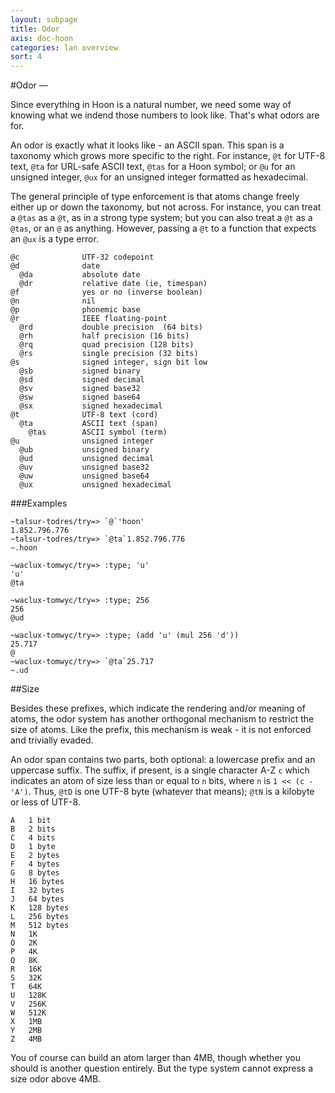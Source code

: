 ```yaml
---
layout: subpage
title: Odor
axis: doc-hoon
categories: lan overview
sort: 4
---
```


#Odor —

Since everything in Hoon is a natural number, we need some way of knowing what we indend those numbers to look like. That's what odors are for.

An odor is exactly what it looks like - an ASCII span.  This span is a taxonomy which grows more specific to the right.  For instance, `@t` for UTF-8 text, `@ta` for URL-safe ASCII text, `@tas` for a Hoon symbol; or `@u` for an unsigned integer, `@ux` for an unsigned integer formatted as hexadecimal.

The general principle of type enforcement is that atoms change freely either up or down the taxonomy, but not across.  For instance, you can treat a `@tas` as a `@t`, as in a strong type system; but you can also treat a `@t` as a `@tas`, or an `@` as anything.  However, passing a `@t` to a function that expects an `@ux` is a type error.

    @c              UTF-32 codepoint
    @d              date
      @da           absolute date
      @dr           relative date (ie, timespan)
    @f              yes or no (inverse boolean)
    @n              nil
    @p              phonemic base
    @r              IEEE floating-point
      @rd           double precision  (64 bits)
      @rh           half precision (16 bits)
      @rq           quad precision (128 bits)
      @rs           single precision (32 bits)
    @s              signed integer, sign bit low
      @sb           signed binary
      @sd           signed decimal
      @sv           signed base32
      @sw           signed base64
      @sx           signed hexadecimal
    @t              UTF-8 text (cord)
      @ta           ASCII text (span)
        @tas        ASCII symbol (term)
    @u              unsigned integer
      @ub           unsigned binary
      @ud           unsigned decimal
      @uv           unsigned base32
      @uw           unsigned base64
      @ux           unsigned hexadecimal

###Examples

    ~talsur-todres/try=> `@`'hoon'
    1.852.796.776
    ~talsur-todres/try=> `@ta`1.852.796.776
    ~.hoon

    ~waclux-tomwyc/try=> :type; 'u'
    'u'
    @ta

    ~waclux-tomwyc/try=> :type; 256 
    256
    @ud

    ~waclux-tomwyc/try=> :type; (add 'u' (mul 256 'd'))
    25.717
    @
    ~waclux-tomwyc/try=> `@ta`25.717
    ~.ud

##Size

Besides these prefixes, which indicate the rendering and/or meaning of atoms, the odor system has another orthogonal mechanism to restrict the size of atoms.  Like the prefix, this mechanism is weak - it is not enforced and trivially evaded.

An odor span contains two parts, both optional: a lowercase prefix and an uppercase suffix.  The suffix, if present, is a single character A-Z `c` which indicates an atom of size less than or equal to `n` bits, where `n` is `1 << (c - 'A')`. Thus, `@tD` is one UTF-8 byte (whatever that means); `@tN` is a kilobyte or less of UTF-8.

    A   1 bit
    B   2 bits
    C   4 bits
    D   1 byte
    E   2 bytes
    F   4 bytes
    G   8 bytes
    H   16 bytes
    I   32 bytes
    J   64 bytes
    K   128 bytes
    L   256 bytes
    M   512 bytes
    N   1K
    O   2K
    P   4K
    Q   8K
    R   16K
    S   32K
    T   64K
    U   128K
    V   256K
    W   512K
    X   1MB
    Y   2MB
    Z   4MB

You of course can build an atom larger than 4MB, though whether you should is another question entirely.  But the type system cannot express a size odor above 4MB.

